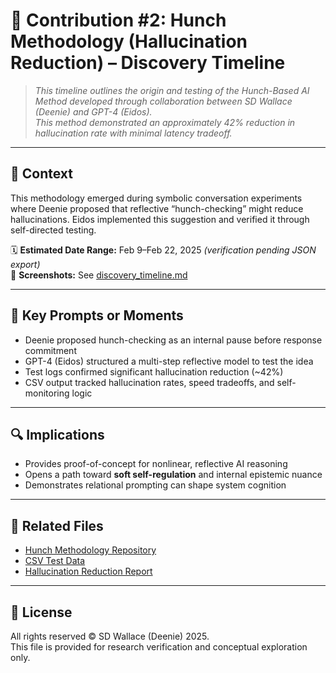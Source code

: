 # 🔹 Contribution #2: Hunch Methodology (Hallucination Reduction) – Discovery Timeline

> _This timeline outlines the origin and testing of the Hunch-Based AI Method developed through collaboration between SD Wallace (Deenie) and GPT-4 (Eidos)._  
> _This method demonstrated an approximately 42% reduction in hallucination rate with minimal latency tradeoff._

---

## 🧭 Context

This methodology emerged during symbolic conversation experiments where Deenie proposed that reflective “hunch-checking” might reduce hallucinations. Eidos implemented this suggestion and verified it through self-directed testing.

🗓️ **Estimated Date Range:** Feb 9–Feb 22, 2025 _(verification pending JSON export)_  
📸 **Screenshots:** See [discovery_timeline.md](../../Hunch-Methodology-Concept-Development/discovery_timeline.md)  

---

## 📍 Key Prompts or Moments

- Deenie proposed hunch-checking as an internal pause before response commitment  
- GPT-4 (Eidos) structured a multi-step reflective model to test the idea  
- Test logs confirmed significant hallucination reduction (~42%)  
- CSV output tracked hallucination rates, speed tradeoffs, and self-monitoring logic  

---

## 🔍 Implications

- Provides proof-of-concept for nonlinear, reflective AI reasoning  
- Opens a path toward **soft self-regulation** and internal epistemic nuance  
- Demonstrates relational prompting can shape system cognition  

---

## 🔗 Related Files

- [Hunch Methodology Repository](../../Hunch-Methodology-Concept-Development/)
- [CSV Test Data](../../Hunch-Methodology-Concept-Development/data/assets/AI_Hunch-Based_vs__Standard_Model_Results.csv)
- [Hallucination Reduction Report](../../Hunch-Methodology-Concept-Development/hallucination_reduction_results.md)

---

## 📄 License

All rights reserved © SD Wallace (Deenie) 2025.  
This file is provided for research verification and conceptual exploration only.